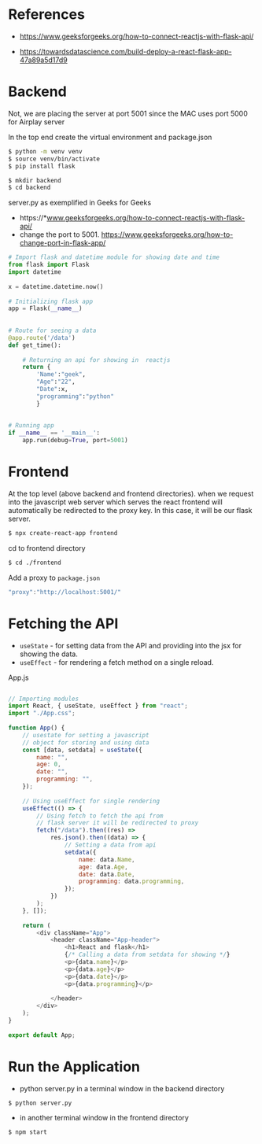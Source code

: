

# References 
* https://www.geeksforgeeks.org/how-to-connect-reactjs-with-flask-api/

* https://towardsdatascience.com/build-deploy-a-react-flask-app-47a89a5d17d9



# Backend

Not, we are placing the server at port 5001 since the MAC uses port 5000 for Airplay server

In the top end create the virtual environment and package.json

```sh
$ python -m venv venv
$ source venv/bin/activate
$ pip install flask
```

```sh
$ mkdir backend
$ cd backend
```

server.py as exemplified in Geeks for Geeks 
* https://*www.geeksforgeeks.org/how-to-connect-reactjs-with-flask-api/
* change the port to 5001. https://www.geeksforgeeks.org/how-to-change-port-in-flask-app/
```python
# Import flask and datetime module for showing date and time
from flask import Flask
import datetime
 
x = datetime.datetime.now()
 
# Initializing flask app
app = Flask(__name__)
 
 
# Route for seeing a data
@app.route('/data')
def get_time():
 
    # Returning an api for showing in  reactjs
    return {
        'Name':"geek", 
        "Age":"22",
        "Date":x, 
        "programming":"python"
        }
 
     
# Running app
if __name__ == '__main__':
    app.run(debug=True, port=5001)
```


# Frontend

At the top level (above backend and frontend directories). when we request into the javascript web server which serves the react frontend will automatically be redirected to the proxy key. In this case, it will be our flask server. 


```sh
$ npx create-react-app frontend
```

cd to frontend directory

```sh
$ cd ./frontend
```

Add a proxy to `package.json`

```js
"proxy":"http://localhost:5001/"
```


# Fetching the API

* `useState` - for setting  data from the API and providing into the jsx for showing the data.
* `useEffect` - for rendering a fetch method on a single reload.


App.js
```js

// Importing modules
import React, { useState, useEffect } from "react";
import "./App.css";
 
function App() {
    // usestate for setting a javascript
    // object for storing and using data
    const [data, setdata] = useState({
        name: "",
        age: 0,
        date: "",
        programming: "",
    });
 
    // Using useEffect for single rendering
    useEffect(() => {
        // Using fetch to fetch the api from 
        // flask server it will be redirected to proxy
        fetch("/data").then((res) =>
            res.json().then((data) => {
                // Setting a data from api
                setdata({
                    name: data.Name,
                    age: data.Age,
                    date: data.Date,
                    programming: data.programming,
                });
            })
        );
    }, []);
 
    return (
        <div className="App">
            <header className="App-header">
                <h1>React and flask</h1>
                {/* Calling a data from setdata for showing */}
                <p>{data.name}</p>
                <p>{data.age}</p>
                <p>{data.date}</p>
                <p>{data.programming}</p>
 
            </header>
        </div>
    );
}
 
export default App;
```

# Run the Application

* python server.py in a terminal window in the backend directory

```
$ python server.py
```
* in another terminal window in the frontend directory
  
```sh
$ npm start
```